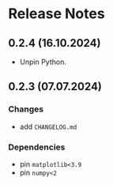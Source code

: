 # Release Notes

## 0.2.4 (16.10.2024)
- Unpin Python.

## 0.2.3 (07.07.2024)

### Changes

- add `CHANGELOG.md`

### Dependencies

- pin `matplotlib<3.9`
- pin `numpy<2`
